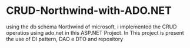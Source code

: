 # CRUD-Northwind-with-ADO.NET
using the db schema Northwind of microsoft, i implemented the CRUD operatios using ado.net in this ASP.NET Project. In This project  is present the use of DI pattern, DAO e DTO and repository 
